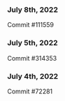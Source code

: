 ### July 8th, 2022

Commit #111559

### July 5th, 2022

Commit #314353


### July 4th, 2022

Commit #72281
